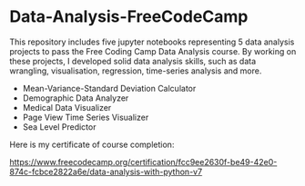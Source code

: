 # Data-Analysis-FreeCodeCamp
This repository includes five jupyter notebooks representing 5 data analysis projects to pass the Free Coding Camp Data Analysis course. By working on these projects, I developed solid data analysis skills, such as data wrangling, visualisation, regression, time-series analysis and more.

* Mean-Variance-Standard Deviation Calculator
* Demographic Data Analyzer
* Medical Data Visualizer
* Page View Time Series Visualizer
* Sea Level Predictor

Here is my certificate of course completion:

https://www.freecodecamp.org/certification/fcc9ee2630f-be49-42e0-874c-fcbce2822a6e/data-analysis-with-python-v7
